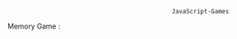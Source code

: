                                                   JavaScript-Games
                                                  
Memory Game :                                                   
